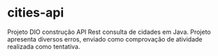 # cities-api
Projeto DIO construção API Rest consulta de cidades em Java. 
Projeto apresenta diversos erros, enviado como comprovação de atividade realizada como tentativa.

